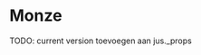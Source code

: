 # Monze

TODO: current version toevoegen aan jus._props

<!-- [GitHub-flavored Markdown](https://guides.github.com/features/mastering-markdown/) -->
<!-- python3 -m pip install --upgrade build for building the thing -->
<!-- python3 -m build -->
<!-- twine upload dist/* for uploading to pypi -->